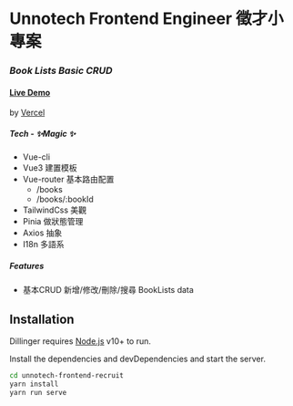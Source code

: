 # Unnotech Frontend Engineer 徵才小專案
### _Book Lists Basic CRUD_
#### [Live Demo](https://boook-lists.vercel.app/books)
by [Vercel](https://vercel.com/)

##### Tech - ✨Magic ✨
- Vue-cli
- Vue3 建置模板
- Vue-router 基本路由配置
    * /books
    * /books/:bookId
- TailwindCss 美觀
- Pinia 做狀態管理
- Axios 抽象
- I18n 多語系


##### Features
- 基本CRUD 新增/修改/刪除/搜尋 BookLists data

## Installation

Dillinger requires [Node.js](https://nodejs.org/) v10+ to run.

Install the dependencies and devDependencies and start the server.

```sh
cd unnotech-frontend-recruit
yarn install
yarn run serve
```
